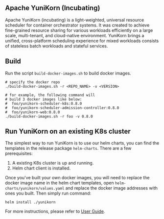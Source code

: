<!--
#
# Licensed to the Apache Software Foundation (ASF) under one or more
# contributor license agreements.  See the NOTICE file distributed with
# this work for additional information regarding copyright ownership.
# The ASF licenses this file to You under the Apache License, Version 2.0
# (the "License"); you may not use this file except in compliance with
# the License.  You may obtain a copy of the License at
#
#     http://www.apache.org/licenses/LICENSE-2.0
#
# Unless required by applicable law or agreed to in writing, software
# distributed under the License is distributed on an "AS IS" BASIS,
# WITHOUT WARRANTIES OR CONDITIONS OF ANY KIND, either express or implied.
# See the License for the specific language governing permissions and
# limitations under the License.
#
-->

Apache YuniKorn (Incubating)
----
Apache YuniKorn (incubating) is a light-weighted, universal resource scheduler for container orchestrator systems.
It was created to achieve fine-grained resource sharing for various workloads efficiently on a large scale, multi-tenant,
and cloud-native environment. YuniKorn brings a unified, cross-platform scheduling experience for mixed workloads consists
of stateless batch workloads and stateful services.

## Build

Run the script `build-docker-images.sh` to build docker images.

```shell script
# specify the docker repo
./build-docker-images.sh -r <REPO_NAME> -v <VERSION>

# for example, the following command will
# build 3 docker images like below:
#  foo/yunikorn-scheduler-k8s:0.8.0
#  foo/yunikorn-scheduler-admission-controller:0.8.0
#  foo/yunikorn-web:0.8.0
./build-docker-images.sh -r foo -v 0.8.0
```

## Run YuniKorn on an existing K8s cluster

The simplest way to run YuniKorn is to use our helm charts,
you can find the templates in the release package `helm-charts`.
There are a few prerequisites:
1. A existing K8s cluster is up and running.
2. Helm chart client is installed.

Once you've built your own docker images, you will need to replace
the docker image name in the helm chart templates, open
`helm-charts/yunikorn/values.yaml` and replace the docker image addresses
with ones you built. Then simply run command:

```shell script
helm install ./yunikorn
```

For more instructions, please refer to [User Guide](https://github.com/apache/incubator-yunikorn-core/blob/master/docs/user-guide.md#quick-start).
